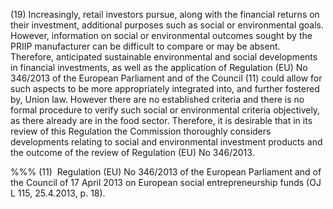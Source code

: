 (19) Increasingly, retail investors pursue, along with the financial returns on their investment, additional purposes such as social or environmental goals. However, information on social or environmental outcomes sought by the PRIIP manufacturer can be difficult to compare or may be absent. Therefore, anticipated sustainable environmental and social developments in financial investments, as well as the application of Regulation (EU) No 346/2013 of the European Parliament and of the Council (11) could allow for such aspects to be more appropriately integrated into, and further fostered by, Union law. However there are no established criteria and there is no formal procedure to verify such social or environmental criteria objectively, as there already are in the food sector. Therefore, it is desirable that in its review of this Regulation the Commission thoroughly considers developments relating to social and environmental investment products and the outcome of the review of Regulation (EU) No 346/2013.

%%% (11)  Regulation (EU) No 346/2013 of the European Parliament and of the Council of 17 April 2013 on European social entrepreneurship funds (OJ L 115, 25.4.2013, p. 18).